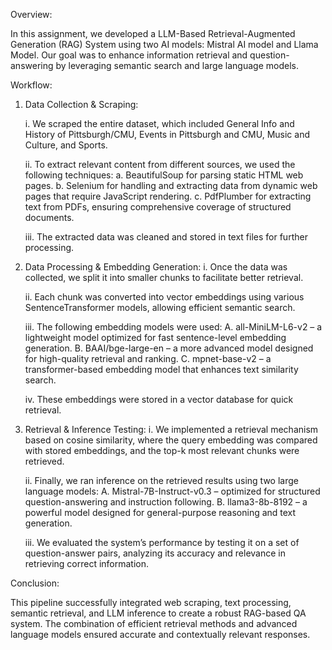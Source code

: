Overview:

In this assignment, we developed a LLM-Based Retrieval-Augmented Generation (RAG) System using two AI models: Mistral AI model and Llama Model. Our goal was to enhance information retrieval and question-answering by leveraging semantic search and large language models.

Workflow:
  1. Data Collection & Scraping:
     
     i. We scraped the entire dataset, which included General Info and History of Pittsburgh/CMU, Events in Pittsburgh and CMU, Music and Culture, and Sports.
     
     ii. To extract relevant content from different sources, we used the following techniques:
          a. BeautifulSoup for parsing static HTML web pages.
          b. Selenium for handling and extracting data from dynamic web pages that require JavaScript rendering.
          c. PdfPlumber for extracting text from PDFs, ensuring comprehensive coverage of structured documents.
     
     iii. The extracted data was cleaned and stored in text files for further processing.
     
  3. Data Processing & Embedding Generation:
     i. Once the data was collected, we split it into smaller chunks to facilitate better retrieval.
     
     ii. Each chunk was converted into vector embeddings using various SentenceTransformer models, allowing efficient semantic search.
     
     iii. The following embedding models were used:
          A. all-MiniLM-L6-v2 – a lightweight model optimized for fast sentence-level embedding generation.
          B. BAAI/bge-large-en – a more advanced model designed for high-quality retrieval and ranking.
          C. mpnet-base-v2 – a transformer-based embedding model that enhances text similarity search.
     
     iv. These embeddings were stored in a vector database for quick retrieval.
     
   4. Retrieval & Inference Testing:
      i. We implemented a retrieval mechanism based on cosine similarity, where the query embedding was compared with stored embeddings, and the top-k most relevant chunks were retrieved.
      
      ii. Finally, we ran inference on the retrieved results using two large language models:
         A. Mistral-7B-Instruct-v0.3 – optimized for structured question-answering and instruction following.
         B. llama3-8b-8192 – a powerful model designed for general-purpose reasoning and text generation.
      
      iii. We evaluated the system’s performance by testing it on a set of question-answer pairs, analyzing its accuracy and relevance in retrieving correct information.
      
Conclusion:

This pipeline successfully integrated web scraping, text processing, semantic retrieval, and LLM inference to create a robust RAG-based QA system. The combination of efficient retrieval methods and advanced language models ensured accurate and contextually relevant responses.
